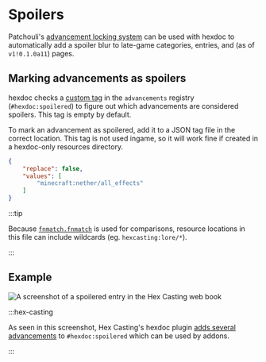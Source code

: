 # Spoilers

Patchouli's [advancement locking system](https://vazkiimods.github.io/Patchouli/docs/patchouli-basics/advancement-locking) can be used with hexdoc to automatically add a spoiler blur to late-game categories, entries, and (as of `v1!0.1.0a11`) pages.

## Marking advancements as spoilers

hexdoc checks a [custom tag](https://minecraft.wiki/w/Tag) in the `advancements` registry (`#hexdoc:spoilered`) to figure out which advancements are considered spoilers. This tag is empty by default.

To mark an advancement as spoilered, add it to a JSON tag file in the correct location. This tag is not used ingame, so it will work fine if created in a hexdoc-only resources directory.

```json title="doc/resources/data/hexdoc/tags/advancements/spoilered.json"
{
    "replace": false,
    "values": [
        "minecraft:nether/all_effects"
    ]
}
```

:::tip

Because [`fnmatch.fnmatch`](https://docs.python.org/3/library/fnmatch.html#fnmatch.fnmatch) is used for comparisons, resource locations in this file can include wildcards (eg. `hexcasting:lore/*`).

:::

## Example

![A screenshot of a spoilered entry in the Hex Casting web book](/img/spoilers.png)

:::hex-casting

As seen in this screenshot, Hex Casting's hexdoc plugin [adds several advancements](https://github.com/object-Object/HexMod/blob/3c7d0e88707a13a6e2c7d4cc75472a8763e6253c/doc/resources/data/hexdoc/tags/advancements/spoilered.json) to `#hexdoc:spoilered` which can be used by addons.

:::
